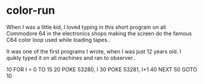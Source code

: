 # color-run
When I was a little kid, I loved typing in this short program on all Commodore 64 in the electronics shops making the screen do the famous C64 color loop used while loading tapes..

It was one of the first programs I wrote, when I was just 12 years old.
I quikly typed it on all machines and ran to observer..

10 FOR I = 0 TO 15
20 POKE 53280, I
30 POKE 53281, I+1
40 NEXT
50 GOTO 10
